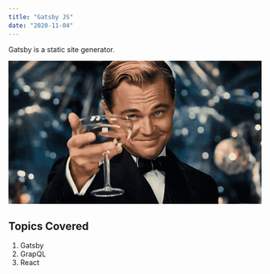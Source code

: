```yaml
---
title: "Gatsby JS"
date: "2020-11-04"
---
```


Gatsby is a static site generator.

![Gatsby Logo](gatsby.png)

## Topics Covered

1. Gatsby
2. GrapQL
3. React